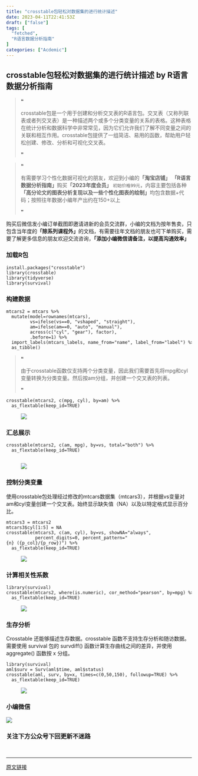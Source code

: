 ```yaml
---
title: "crosstable包轻松对数据集的进行统计描述"
date: 2023-04-11T22:41:53Z
draft: ["false"]
tags: [
  "fetched",
  "R语言数据分析指南"
]
categories: ["Acdemic"]
---
```

crosstable包轻松对数据集的进行统计描述 by R语言数据分析指南
------
<div><section data-tool="mdnice编辑器" data-website="https://www.mdnice.com"><blockquote data-tool="mdnice编辑器"><span>❝</span><p>crosstable包是一个用于创建和分析交叉表的R语言包。交叉表（又称列联表或者列交叉表）是一种描述两个或多个分类变量的关系的表格。这种表格在统计分析和数据科学中非常常见，因为它们允许我们了解不同变量之间的关联和相互作用。crosstable包提供了一组简洁、易用的函数，帮助用户轻松创建、修改、分析和可视化交叉表。</p><span>❞</span></blockquote><blockquote data-tool="mdnice编辑器"><span>❝</span><p>有需要学习个性化数据可视化的朋友，欢迎到小编的<strong>「淘宝店铺」</strong> <strong>「R语言数据分析指南」</strong>购买<strong>「2023年度会员」</strong> <code>初始价格99元</code>，内容主要包括各种<strong>「高分论文的图表分析复现以及一些个性化图表的绘制」</strong>均包含数据+代码；按照往年数据小编年产出约在150+以上</p><span>❞</span></blockquote><p data-tool="mdnice编辑器">购买后微信发小编订单截图即邀请进新的会员交流群，小编的文档为按年售卖，只包含当年度的<strong>「除系列课程外」</strong>的文档，有需要往年文档的朋友也可下单购买，需要了解更多信息的朋友欢迎交流咨询，<strong>「添加小编微信请备注，以提高沟通效率」</strong></p><h3 data-tool="mdnice编辑器"><span></span><span><span></span>加载R包</span><span></span></h3><pre data-tool="mdnice编辑器"><span></span><code>install.packages(<span>"crosstable"</span>)<br><span>library</span>(crosstable)<br><span>library</span>(tidyverse)<br><span>library</span>(survival)<br></code></pre><h3 data-tool="mdnice编辑器"><span></span><span><span></span>构建数据</span><span></span></h3><pre data-tool="mdnice编辑器"><span></span><code>mtcars2 = mtcars %&gt;% <br>  mutate(model=rownames(mtcars), <br>         vs=ifelse(vs==<span>0</span>, <span>"vshaped"</span>, <span>"straight"</span>),<br>         am=ifelse(am==<span>0</span>, <span>"auto"</span>, <span>"manual"</span>), <br>         across(c(<span>"cyl"</span>, <span>"gear"</span>), factor),<br>         .before=<span>1</span>) %&gt;% <br>  import_labels(mtcars_labels, name_from=<span>"name"</span>, label_from=<span>"label"</span>) %&gt;% <br>  as_tibble()<br></code></pre><blockquote data-tool="mdnice编辑器"><span>❝</span><p>由于crosstable函数仅支持两个分类变量，因此我们需要首先将mpg和cyl变量转换为分类变量。然后按am分组，并创建一个交叉表的列表。</p><span>❞</span></blockquote><pre data-tool="mdnice编辑器"><span></span><code>crosstable(mtcars2, c(mpg, cyl), by=am) %&gt;%<br>  as_flextable(keep_id=<span>TRUE</span>)<br></code></pre><figure data-tool="mdnice编辑器"><img data-ratio="0.4641711229946524" data-src="https://mmbiz.qpic.cn/mmbiz_png/EibnicgwScTAaibkToJdczksJNwT9Aic5xyEwknVu80wsibpg16ia8k7A8tTdbdn0VC9JSaudibVYw8SnickHgrkLdic2sQ/640?wx_fmt=png" data-type="png" data-w="935" src="https://mmbiz.qpic.cn/mmbiz_png/EibnicgwScTAaibkToJdczksJNwT9Aic5xyEwknVu80wsibpg16ia8k7A8tTdbdn0VC9JSaudibVYw8SnickHgrkLdic2sQ/640?wx_fmt=png"></figure><h3 data-tool="mdnice编辑器"><span></span><span><span></span>汇总展示</span><span></span></h3><pre data-tool="mdnice编辑器"><span></span><code>crosstable(mtcars2, c(am, mpg), by=vs, total=<span>"both"</span>) %&gt;% <br>  as_flextable(keep_id=<span>TRUE</span>)<br><br></code></pre><figure data-tool="mdnice编辑器"><img data-ratio="0.4641711229946524" data-src="https://mmbiz.qpic.cn/mmbiz_png/EibnicgwScTAaibkToJdczksJNwT9Aic5xyEjKZT51ZZHGsdNN9GopecZNN6S9x6TNzfdJtJk6PXf2Is4WVbFVLxog/640?wx_fmt=png" data-type="png" data-w="935" src="https://mmbiz.qpic.cn/mmbiz_png/EibnicgwScTAaibkToJdczksJNwT9Aic5xyEjKZT51ZZHGsdNN9GopecZNN6S9x6TNzfdJtJk6PXf2Is4WVbFVLxog/640?wx_fmt=png"></figure><h3 data-tool="mdnice编辑器"><span></span><span><span></span>控制分类变量</span><span></span></h3><p data-tool="mdnice编辑器">使用crosstable包处理经过修改的mtcars数据集（mtcars3），并根据vs变量对am和cyl变量创建一个交叉表。始终显示缺失值（NA）以及以特定格式显示百分比。</p><pre data-tool="mdnice编辑器"><span></span><code>mtcars3 = mtcars2<br>mtcars3$cyl[<span>1</span>:<span>5</span>] = <span>NA</span><br>crosstable(mtcars3, c(am, cyl), by=vs, showNA=<span>"always"</span>, <br>           percent_digits=<span>0</span>, percent_pattern=<span>"{n} ({p_col}/{p_row})"</span>) %&gt;% <br>  as_flextable(keep_id=<span>TRUE</span>)<br></code></pre><figure data-tool="mdnice编辑器"><img data-ratio="0.4641711229946524" data-src="https://mmbiz.qpic.cn/mmbiz_png/EibnicgwScTAaibkToJdczksJNwT9Aic5xyEuPWibOh35Iy8hEakB2KrhSibu9uKuoiayayBte1vics04IGmdMflRkic4mg/640?wx_fmt=png" data-type="png" data-w="935" src="https://mmbiz.qpic.cn/mmbiz_png/EibnicgwScTAaibkToJdczksJNwT9Aic5xyEuPWibOh35Iy8hEakB2KrhSibu9uKuoiayayBte1vics04IGmdMflRkic4mg/640?wx_fmt=png"></figure><h3 data-tool="mdnice编辑器"><span></span><span><span></span>计算相关性系数</span><span></span></h3><pre data-tool="mdnice编辑器"><span></span><code><span>library</span>(survival)<br>crosstable(mtcars2, where(is.numeric), cor_method=<span>"pearson"</span>, by=mpg) %&gt;% <br>  as_flextable(keep_id=<span>TRUE</span>)<br></code></pre><figure data-tool="mdnice编辑器"><img data-ratio="0.6933158584534731" data-src="https://mmbiz.qpic.cn/mmbiz_png/EibnicgwScTAaibkToJdczksJNwT9Aic5xyEAicibfPlxzDH0sUBB8j8w5JPbfwgXXXIwKDep2Fb68ZOkS9puYs8yYhg/640?wx_fmt=png" data-type="png" data-w="763" src="https://mmbiz.qpic.cn/mmbiz_png/EibnicgwScTAaibkToJdczksJNwT9Aic5xyEAicibfPlxzDH0sUBB8j8w5JPbfwgXXXIwKDep2Fb68ZOkS9puYs8yYhg/640?wx_fmt=png"></figure><h3 data-tool="mdnice编辑器"><span></span><span><span></span>生存分析</span><span></span></h3><p data-tool="mdnice编辑器">Crosstable 还能够描述生存数据。crosstable 函数不支持生存分析和随访数据。需要使用 survival 包的 survdiff() 函数计算生存曲线之间的差异，并使用 aggregate() 函数按 x 分组。</p><pre data-tool="mdnice编辑器"><span></span><code><span>library</span>(survival)<br>aml$surv = Surv(aml$time, aml$status)<br>crosstable(aml, surv, by=x, times=c(<span>0</span>,<span>50</span>,<span>150</span>), followup=<span>TRUE</span>) %&gt;% <br>  as_flextable(keep_id=<span>TRUE</span>)<br></code></pre><figure data-tool="mdnice编辑器"><img data-ratio="0.43905635648754915" data-src="https://mmbiz.qpic.cn/mmbiz_png/EibnicgwScTAaibkToJdczksJNwT9Aic5xyE2XxD6jU32MRdlGBw1L3ibJ1JK1M4uLdetnQIDpefBict7ZLS7LA2mpnw/640?wx_fmt=png" data-type="png" data-w="763" src="https://mmbiz.qpic.cn/mmbiz_png/EibnicgwScTAaibkToJdczksJNwT9Aic5xyE2XxD6jU32MRdlGBw1L3ibJ1JK1M4uLdetnQIDpefBict7ZLS7LA2mpnw/640?wx_fmt=png"></figure><h3 data-tool="mdnice编辑器"><span></span><span><span></span>小编微信</span><span></span></h3><p><img data-galleryid="" data-ratio="1" data-s="300,640" data-src="https://mmbiz.qpic.cn/mmbiz_jpg/EibnicgwScTAaNu6sU2UCYkxFq9ibq75wuaO0lqFoYz1icUo4jh3N2icAWECmibgPvqyReur0FCp7JNKO0icnRAsbO9ug/640?wx_fmt=jpeg" data-type="jpeg" data-w="430" src="https://mmbiz.qpic.cn/mmbiz_jpg/EibnicgwScTAaNu6sU2UCYkxFq9ibq75wuaO0lqFoYz1icUo4jh3N2icAWECmibgPvqyReur0FCp7JNKO0icnRAsbO9ug/640?wx_fmt=jpeg"></p><h3 data-tool="mdnice编辑器"><span></span><span>关注下方公众号下回更新不迷路</span><span></span></h3><section><mp-common-profile data-pluginname="mpprofile" data-weui-theme="light" data-id="Mzg3MzQzNTYzMw==" data-headimg="http://mmbiz.qpic.cn/mmbiz_png/EibnicgwScTAZF0rpeZII9Ltl26VbVagriczTria1fib3XgjwwHEHFjPzkmGpqWDVVHBSzhENictUM2iavAKiaM5lc9USw/0?wx_fmt=png" data-nickname="R语言数据分析指南" data-alias="YanJANtwo" data-signature="R语言重症爱好者，喜欢绘制各种精美的图表，喜欢的小伙伴可以关注我，跟我一起学习" data-from="0" data-is_biz_ban="0"></mp-common-profile></section></section><p><br></p><p><mp-style-type data-value="3"></mp-style-type></p></div>  
<hr>
<a href="https://mp.weixin.qq.com/s/IDV57hQEx5ngs2lmtPRrXA",target="_blank" rel="noopener noreferrer">原文链接</a>
